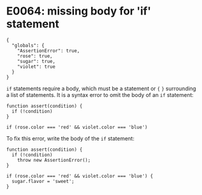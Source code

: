 # E0064: missing body for 'if' statement

```config-for-examples
{
  "globals": {
    "AssertionError": true,
    "rose": true,
    "sugar": true,
    "violet": true
  }
}
```

`if` statements require a body, which must be a statement or `{` `}` surrounding
a list of statements. It is a syntax error to omit the body of an `if`
statement:

    function assert(condition) {
      if (!condition)
    }

    if (rose.color === 'red' && violet.color === 'blue')

To fix this error, write the body of the `if` statement:

    function assert(condition) {
      if (!condition)
        throw new AssertionError();
    }

    if (rose.color === 'red' && violet.color === 'blue') {
      sugar.flavor = 'sweet';
    }
